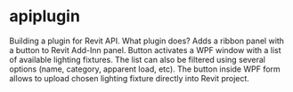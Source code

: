 # apiplugin
Building a plugin for Revit API.
What plugin does?
Adds a ribbon panel with a button to Revit Add-Inn panel.
Button activates a WPF window with a list of available lighting fixtures.
The list can also be filtered using several options (name, category, apparent load, etc).
The button inside WPF form allows to upload chosen lighting fixture directly into Revit project.
